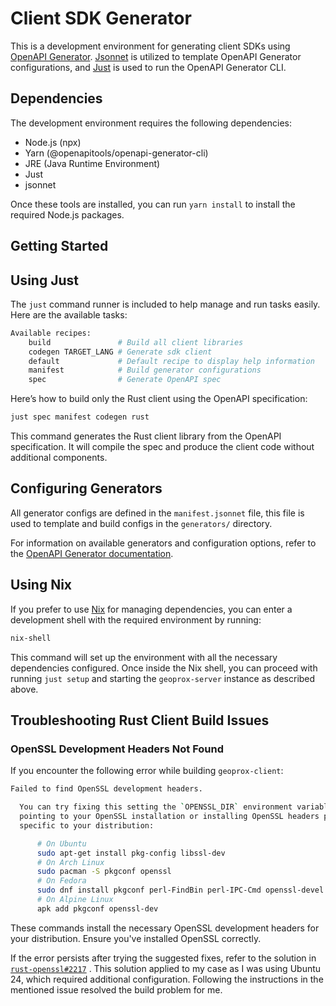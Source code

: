 # Client SDK Generator

This is a development environment for generating client SDKs using [OpenAPI Generator](https://github.com/OpenAPITools/openapi-generator/). [Jsonnet](https://jsonnet.org/) is utilized to template OpenAPI Generator configurations, and [Just](https://github.com/casey/just/) is used to run the OpenAPI Generator CLI.

## Dependencies

The development environment requires the following dependencies:

- Node.js (npx)
- Yarn (@openapitools/openapi-generator-cli)
- JRE (Java Runtime Environment)
- Just
- jsonnet

Once these tools are installed, you can run `yarn install` to install the required Node.js packages.

## Getting Started

## Using Just

The `just` command runner is included to help manage and run tasks easily. Here are the available tasks:

```sh
Available recipes:
    build               # Build all client libraries
    codegen TARGET_LANG # Generate sdk client
    default             # Default recipe to display help information
    manifest            # Build generator configurations
    spec                # Generate OpenAPI spec
```

Here’s how to build only the Rust client using the OpenAPI specification:

```sh
just spec manifest codegen rust
```

This command generates the Rust client library from the OpenAPI specification. It will compile the spec and produce the client code without additional components.

## Configuring Generators

All generator configs are defined in the `manifest.jsonnet` file, this file is used to template and build configs in the `generators/` directory.

For information on available generators and configuration options, refer to the [OpenAPI Generator documentation](https://openapi-generator.tech/docs/generators/).

## Using Nix

If you prefer to use [Nix](https://nixos.org/) for managing dependencies, you can enter a development shell with the required environment by running:

```sh
nix-shell
```

This command will set up the environment with all the necessary dependencies configured. Once inside the Nix shell, you can proceed with running `just setup` and starting the `geoprox-server` instance as described above.

## Troubleshooting Rust Client Build Issues

### OpenSSL Development Headers Not Found

If you encounter the following error while building `geoprox-client`:

```sh
Failed to find OpenSSL development headers.

  You can try fixing this setting the `OPENSSL_DIR` environment variable
  pointing to your OpenSSL installation or installing OpenSSL headers package
  specific to your distribution:

      # On Ubuntu
      sudo apt-get install pkg-config libssl-dev
      # On Arch Linux
      sudo pacman -S pkgconf openssl
      # On Fedora
      sudo dnf install pkgconf perl-FindBin perl-IPC-Cmd openssl-devel
      # On Alpine Linux
      apk add pkgconf openssl-dev
```

These commands install the necessary OpenSSL development headers for your distribution. Ensure you've installed OpenSSL correctly.

If the error persists after trying the suggested fixes, refer to the solution in [`rust-openssl#2217`](https://github.com/sfackler/rust-openssl/issues/2217#issuecomment-2230398481)
. This solution applied to my case as I was using Ubuntu 24, which required additional configuration. Following the instructions in the mentioned issue resolved the build problem for me.
